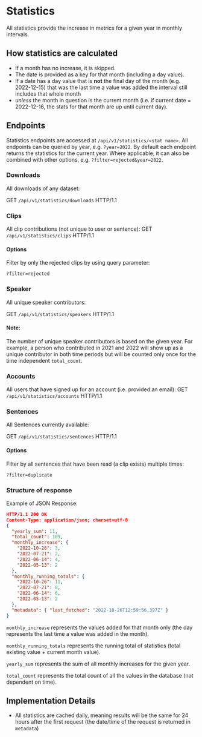 # Statistics

All statistics provide the increase in metrics for a given year in monthly intervals.

## How statistics are calculated

- If a month has no increase, it is skipped.
- The date is provided as a key for that month (including a day value).
- If a date has a day value that is **not** the final day of the month (e.g. 2022-12-15) that was the last time a value was added the interval still includes that whole month
- _unless_ the month in question is the current month (i.e. if current date = 2022-12-16, the stats for that month are up until current day).

## Endpoints

Statistics endpoints are accessed at `/api/v1/statistics/<stat name>`. All endpoints can be queried by year, e.g. `?year=2022`. By default each endpoint returns the statistics for the current year. Where applicable, it can also be combined with other options, e.g. `?filter=rejected&year=2022`.

### Downloads

All downloads of any dataset:

GET `/api/v1/statistics/downloads` HTTP/1.1

### Clips

All clip contributions (not unique to user or sentence):
GET `/api/v1/statistics/clips` HTTP/1.1

#### Options

Filter by only the rejected clips by using query parameter:

`?filter=rejected`

### Speaker

All unique speaker contributors:

GET `/api/v1/statistics/speakers` HTTP/1.1

#### Note:
The number of unique speaker contributors is based on the given year. For example, a person who contributed in 2021 and 2022 will show up as a unique contributor in both time periods but will be counted only once for the time independent `total_count`.

### Accounts

All users that have signed up for an account (i.e. provided an email):
GET `/api/v1/statistics/accounts` HTTP/1.1

### Sentences

All Sentences currently available:

GET `/api/v1/statistics/sentences` HTTP/1.1

#### Options

Filter by all sentences that have been read (a clip exists) multiple times:

`?filter=duplicate`

### Structure of response

Example of JSON Response:

```json
HTTP/1.1 200 OK
Content-Type: application/json; charset=utf-8
{
  "yearly_sum": 11,
  "total_count": 109,
  "monthly_increase": {
    "2022-10-26": 3,
    "2022-07-21": 2,
    "2022-06-14": 4,
    "2022-05-13": 2
  },
  "monthly_running_totals": {
    "2022-10-26": 11,
    "2022-07-21": 8,
    "2022-06-14": 6,
    "2022-05-13": 2
  },
  "metadata": { "last_fetched": "2022-10-26T12:59:56.397Z" }
}
```

`monthly_increase` represents the values added for that month only (the day represents the last time a value was added in the month).

`monthly_running_totals` represents the running total of statistics (total existing value + current month value).

`yearly_sum` represents the sum of all monthly increases for the given year.

`total_count` represents the total count of all the values in the database (not dependent on time).

## Implementation Details

- All statistics are cached daily, meaning results will be the same for 24 hours after the first request (the date/time of the request is returned in `metadata`)
